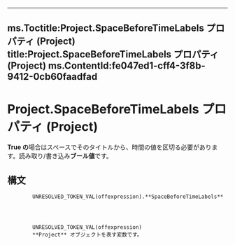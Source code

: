 

---
ms.Toctitle:Project.SpaceBeforeTimeLabels プロパティ (Project)
title:Project.SpaceBeforeTimeLabels プロパティ (Project)
ms.ContentId:fe047ed1-cff4-3f8b-9412-0cb60faadfad
---
# Project.SpaceBeforeTimeLabels プロパティ (Project)




**True の**場合はスペースでそのタイトルから、時間の値を区切る必要があります。読み取り/書き込み**ブール値**です。

## 構文

            UNRESOLVED_TOKEN_VAL(offexpression).**SpaceBeforeTimeLabels**




            UNRESOLVED_TOKEN_VAL(offexpression)
            **Project** オブジェクトを表す変数です。




